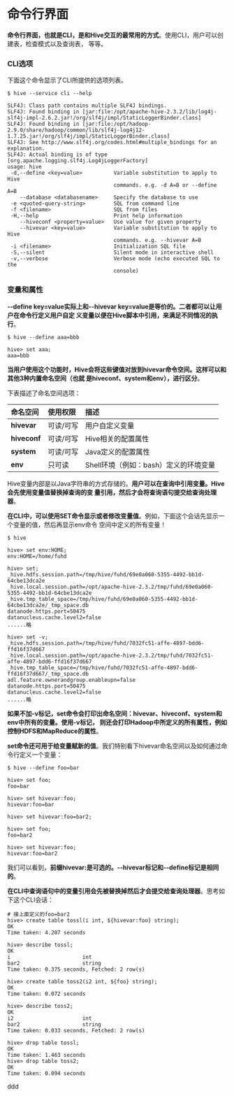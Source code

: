 命令行界面
=================================================================================
**命令行界面，也就是CLI，是和Hive交互的最常用的方式**。使用CLI，用户可以创建表，检查模式以及查询表，
等等。

### CLI选项
下面这个命令显示了CLI所提供的选项列表。
```shell
$ hive --service cli --help

SLF4J: Class path contains multiple SLF4J bindings.
SLF4J: Found binding in [jar:file:/opt/apache-hive-2.3.2/lib/log4j-slf4j-impl-2.6.2.jar!/org/slf4j/impl/StaticLoggerBinder.class]
SLF4J: Found binding in [jar:file:/opt/hadoop-2.9.0/share/hadoop/common/lib/slf4j-log4j12-1.7.25.jar!/org/slf4j/impl/StaticLoggerBinder.class]
SLF4J: See http://www.slf4j.org/codes.html#multiple_bindings for an explanation.
SLF4J: Actual binding is of type [org.apache.logging.slf4j.Log4jLoggerFactory]
usage: hive
 -d,--define <key=value>          Variable substitution to apply to Hive
                                  commands. e.g. -d A=B or --define A=B
    --database <databasename>     Specify the database to use
 -e <quoted-query-string>         SQL from command line
 -f <filename>                    SQL from files
 -H,--help                        Print help information
    --hiveconf <property=value>   Use value for given property
    --hivevar <key=value>         Variable substitution to apply to Hive
                                  commands. e.g. --hivevar A=B
 -i <filename>                    Initialization SQL file
 -S,--silent                      Silent mode in interactive shell
 -v,--verbose                     Verbose mode (echo executed SQL to the
                                  console)
```

### 变量和属性
**--define key=value实际上和--hivevar key=value是等价的。二者都可以让用户在命令行定义用户自定
义变量以便在Hive脚本中引用，来满足不同情况的执行**。
```shell
$ hive --define aaa=bbb

hive> set aaa;
aaa=bbb
```

**当用户使用这个功能时，Hive会将这些键值对放到hivevar命令空间。这样可以和其他3种内置命名空间（也就
是hiveconf、system和env），进行区分**。

下表描述了命名空间选项：

| 命名空间 | 使用权限 | 描述 |
| :-----  | :----- | :----|
| **hivevar** | 可读/可写 | 用户自定义变量 |
| **hiveconf** | 可读/可写 | Hive相关的配置属性 |
| **system** | 可读/可写 | Java定义的配置属性 |
| **env** | 只可读 | Shell环境（例如：bash）定义的环境变量 |

Hive变量内部是以Java字符串的方式存储的。**用户可以在查询中引用变量。Hive会先使用变量值替换掉查询的变
量引用，然后才会将查询语句提交给查询处理器**。

**在CLI中，可以使用SET命令显示或者修改变量值**。例如，下面这个会话先显示一个变量的值，然后再显示env命令
空间中定义的所有变量！
```shell
$ hive

hive> set env:HOME;
env:HOME=/home/fuhd

hive> set;
_hive.hdfs.session.path=/tmp/hive/fuhd/69e0a060-5355-4492-bb1d-64cbe13dca2e
_hive.local.session.path=/opt/apache-hive-2.3.2/tmp/fuhd/69e0a060-5355-4492-bb1d-64cbe13dca2e
_hive.tmp_table_space=/tmp/hive/fuhd/69e0a060-5355-4492-bb1d-64cbe13dca2e/_tmp_space.db
datanode.https.port=50475
datanucleus.cache.level2=false
......略

hive> set -v;
_hive.hdfs.session.path=/tmp/hive/fuhd/7032fc51-affe-4897-bdd6-ffd16f37d667
_hive.local.session.path=/opt/apache-hive-2.3.2/tmp/fuhd/7032fc51-affe-4897-bdd6-ffd16f37d667
_hive.tmp_table_space=/tmp/hive/fuhd/7032fc51-affe-4897-bdd6-ffd16f37d667/_tmp_space.db
adl.feature.ownerandgroup.enableupn=false
datanode.https.port=50475
datanucleus.cache.level2=false
......略
```
**如果不加-v标记，set命令会打印出命名空间：hivevar、hiveconf、system和env中所有的变量。使用-v标记，
则还会打印Hadoop中所定义的所有属性，例如控制HDFS和MapReduce的属性**。

**set命令还可用于给变量赋新的值**。我们特别看下hivevar命名空间以及如何通过命令行定义一个变量：
```shell
$ hive --define foo=bar

hive> set foo;
foo=bar

hive> set hivevar:foo;
hivevar:foo=bar

hive> set hivevar:foo=bar2;

hive> set foo;
foo=bar2

hive> set hivevar:foo;
hivevar:foo=bar2
```
我们可以看到，**前缀hivevar:是可选的。--hivevar标记和--define标记是相同的**。

**在CLI中查询语句中的变量引用会先被替换掉然后才会提交给查询处理器**。思考如下这个CLI会话：
```shell
# 接上面定义的foo=bar2
hive> create table tossl(i int, ${hivevar:foo} string);
OK
Time taken: 4.207 seconds

hive> describe tossl;
OK
i                   	int                 	                    
bar2                	string              	                    
Time taken: 0.375 seconds, Fetched: 2 row(s)

hive> create table toss2(i2 int, ${foo} string);
OK
Time taken: 0.072 seconds

hive> describe toss2;
OK
i2                  	int                 	                    
bar2                	string              	                    
Time taken: 0.033 seconds, Fetched: 2 row(s)

hive> drop table tossl;
OK
Time taken: 1.463 seconds
hive> drop table toss2;
OK
Time taken: 0.094 seconds
```







































ddd
